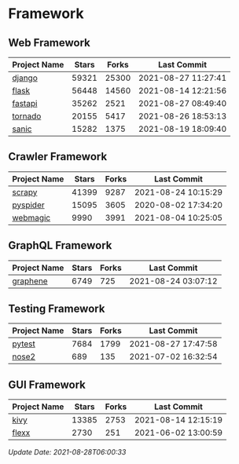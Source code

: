 # Framework

## Web Framework
| Project Name | Stars | Forks | Last Commit |
| ------------ | ----- | ----- | ----------- |
| [django](https://github.com/django/django) | 59321 | 25300 | 2021-08-27 11:27:41 |
| [flask](https://github.com/pallets/flask) | 56448 | 14560 | 2021-08-14 12:21:56 |
| [fastapi](https://github.com/tiangolo/fastapi) | 35262 | 2521 | 2021-08-27 08:49:40 |
| [tornado](https://github.com/tornadoweb/tornado) | 20155 | 5417 | 2021-08-26 18:53:13 |
| [sanic](https://github.com/sanic-org/sanic) | 15282 | 1375 | 2021-08-19 18:09:40 |

## Crawler Framework
| Project Name | Stars | Forks | Last Commit |
| ------------ | ----- | ----- | ----------- |
| [scrapy](https://github.com/scrapy/scrapy) | 41399 | 9287 | 2021-08-24 10:15:29 |
| [pyspider](https://github.com/binux/pyspider) | 15095 | 3605 | 2020-08-02 17:34:20 |
| [webmagic](https://github.com/code4craft/webmagic) | 9990 | 3991 | 2021-08-04 10:25:05 |

## GraphQL Framework
| Project Name | Stars | Forks | Last Commit |
| ------------ | ----- | ----- | ----------- |
| [graphene](https://github.com/graphql-python/graphene) | 6749 | 725 | 2021-08-24 03:07:12 |

## Testing Framework
| Project Name | Stars | Forks | Last Commit |
| ------------ | ----- | ----- | ----------- |
| [pytest](https://github.com/pytest-dev/pytest) | 7684 | 1799 | 2021-08-27 17:47:58 |
| [nose2](https://github.com/nose-devs/nose2) | 689 | 135 | 2021-07-02 16:32:54 |

## GUI Framework
| Project Name | Stars | Forks | Last Commit |
| ------------ | ----- | ----- | ----------- |
| [kivy](https://github.com/kivy/kivy) | 13385 | 2753 | 2021-08-14 12:15:19 |
| [flexx](https://github.com/flexxui/flexx) | 2730 | 251 | 2021-06-02 13:00:59 |

*Update Date: 2021-08-28T06:00:33*